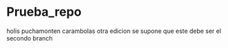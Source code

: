 # Prueba_repo
holis
puchamonten
carambolas
otra edicion
se supone que este debe ser el secondo branch 

